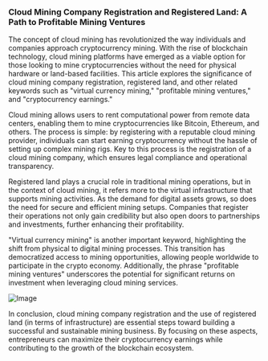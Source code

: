 ### Cloud Mining Company Registration and Registered Land: A Path to Profitable Mining Ventures

The concept of cloud mining has revolutionized the way individuals and companies approach cryptocurrency mining. With the rise of blockchain technology, cloud mining platforms have emerged as a viable option for those looking to mine cryptocurrencies without the need for physical hardware or land-based facilities. This article explores the significance of cloud mining company registration, registered land, and other related keywords such as "virtual currency mining," "profitable mining ventures," and "cryptocurrency earnings."

Cloud mining allows users to rent computational power from remote data centers, enabling them to mine cryptocurrencies like Bitcoin, Ethereum, and others. The process is simple: by registering with a reputable cloud mining provider, individuals can start earning cryptocurrency without the hassle of setting up complex mining rigs. Key to this process is the registration of a cloud mining company, which ensures legal compliance and operational transparency.

Registered land plays a crucial role in traditional mining operations, but in the context of cloud mining, it refers more to the virtual infrastructure that supports mining activities. As the demand for digital assets grows, so does the need for secure and efficient mining setups. Companies that register their operations not only gain credibility but also open doors to partnerships and investments, further enhancing their profitability.

"Virtual currency mining" is another important keyword, highlighting the shift from physical to digital mining processes. This transition has democratized access to mining opportunities, allowing people worldwide to participate in the crypto economy. Additionally, the phrase "profitable mining ventures" underscores the potential for significant returns on investment when leveraging cloud mining services.

![Image](https://github.com/user-attachments/assets/31692037-0104-4703-abd1-696b6a7dd41b)

In conclusion, cloud mining company registration and the use of registered land (in terms of infrastructure) are essential steps toward building a successful and sustainable mining business. By focusing on these aspects, entrepreneurs can maximize their cryptocurrency earnings while contributing to the growth of the blockchain ecosystem.